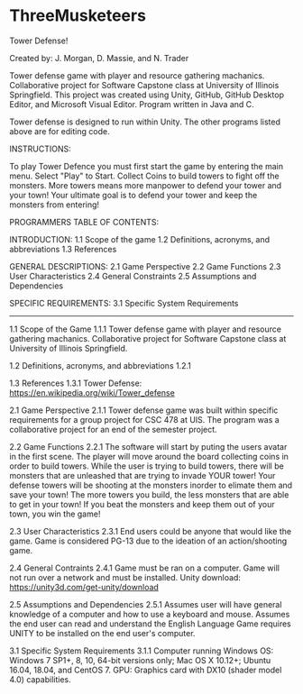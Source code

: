 # ThreeMusketeers

Tower Defense!

Created by: J. Morgan, D. Massie, and N. Trader

Tower defense game with player and resource gathering machanics. Collaborative project for Software Capstone class at University of Illinois Springfield.
This project was created using Unity, GitHub, GitHub Desktop Editor, and Microsoft Visual Editor. Program written in Java and C. 

Tower defense is designed to run within Unity. The other programs listed above are for editing code. 

INSTRUCTIONS:

To play Tower Defence you must first start the game by entering the main menu. Select "Play" to Start.
Collect Coins to build towers to fight off the monsters. More towers means more manpower to defend your tower and your town! Your ultimate goal is to defend your tower and keep the monsters from entering!


PROGRAMMERS TABLE OF CONTENTS:

INTRODUCTION:
1.1 Scope of the game
1.2 Definitions, acronyms, and abbreviations
1.3 References

GENERAL DESCRIPTIONS:
2.1 Game Perspective
2.2 Game Functions
2.3 User Characteristics
2.4 General Constraints
2.5 Assumptions and Dependencies

SPECIFIC REQUIREMENTS:
3.1 Specific System Requirements

------------------------------------------------------------------------------------------------------------------------------------
1.1 Scope of the Game
	1.1.1 Tower defense game with player and resource gathering machanics. Collaborative project for Software Capstone class at University of Illinois Springfield.

1.2 Definitions, acronyms, and abbreviations
	1.2.1

1.3 References
	1.3.1 Tower Defense: https://en.wikipedia.org/wiki/Tower_defense

2.1 Game Perspective
	2.1.1 Tower defense game was built within specific requirements for a group project for CSC 478 at UIS. The program was a collaborative project for an end of the semester project. 
	

2.2 Game Functions
	2.2.1 The software will start by puting the users avatar in the first scene. The player will move around the board collecting coins in order to build towers.
	While the user is trying to build towers, there will be monsters that are unleashed that are trying to invade YOUR tower! Your defense towers will be shooting
	at the monsters inorder to elimate them and save your town! The more towers you build, the less monsters that are able to get in your town! 
	If you beat the monsters and keep them out of your town, you win the game!

2.3 User Characteristics
	2.3.1 End users could be anyone that would like the game. Game is considered PG-13 due to the ideation of an action/shooting game. 

2.4 General Contraints
	2.4.1 Game must be ran on a computer. Game will not run over a network and must be installed. 
	Unity download: https://unity3d.com/get-unity/download

2.5 Assumptions and Dependencies
	2.5.1 Assumes user will have general knowledge of a computer and how to use a keyboard and mouse. Assumes the end user can read and understand the English Language
	Game requires UNITY to be installed on the end user's computer.

3.1 Specific System Requirements
	3.1.1 Computer running Windows OS: Windows 7 SP1+, 8, 10, 64-bit versions only; Mac OS X 10.12+; Ubuntu 16.04, 18.04, and CentOS 7.
	GPU: Graphics card with DX10 (shader model 4.0) capabilities.